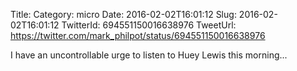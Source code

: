 Title: 
Category: micro
Date: 2016-02-02T16:01:12
Slug: 2016-02-02T16:01:12
TwitterId: 694551150016638976
TweetUrl: https://twitter.com/mark_philpot/status/694551150016638976

I have an uncontrollable urge to listen to Huey Lewis this morning...